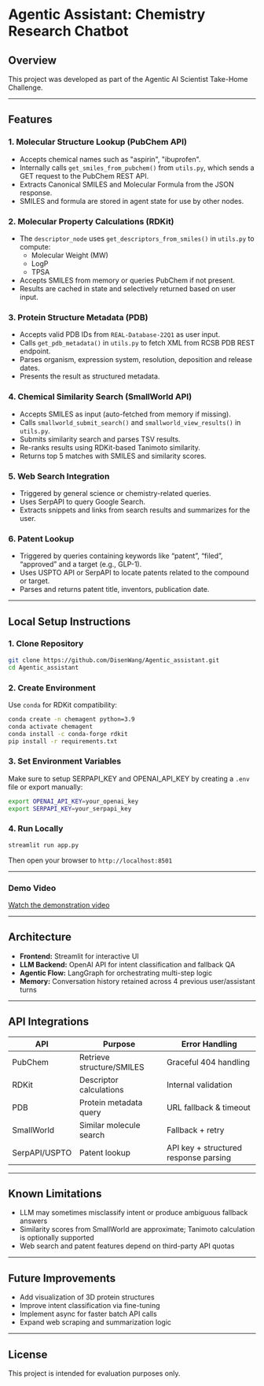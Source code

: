 # Agentic Assistant: Chemistry Research Chatbot

## Overview

This project was developed as part of the Agentic AI Scientist Take-Home Challenge.

---

## Features

### 1. **Molecular Structure Lookup (PubChem API)**
- Accepts chemical names such as "aspirin", "ibuprofen".
- Internally calls `get_smiles_from_pubchem()` from `utils.py`, which sends a GET request to the PubChem REST API.
- Extracts Canonical SMILES and Molecular Formula from the JSON response.
- SMILES and formula are stored in agent state for use by other nodes.

### 2. **Molecular Property Calculations (RDKit)**
- The `descriptor_node` uses `get_descriptors_from_smiles()` in `utils.py` to compute:
  - Molecular Weight (MW)
  - LogP
  - TPSA
- Accepts SMILES from memory or queries PubChem if not present.
- Results are cached in state and selectively returned based on user input.

### 3. **Protein Structure Metadata (PDB)**
- Accepts valid PDB IDs from `REAL-Database-22Q1` as user input.
- Calls `get_pdb_metadata()` in `utils.py` to fetch XML from RCSB PDB REST endpoint.
- Parses organism, expression system, resolution, deposition and release dates.
- Presents the result as structured metadata.

### 4. **Chemical Similarity Search (SmallWorld API)**
- Accepts SMILES as input (auto-fetched from memory if missing).
- Calls `smallworld_submit_search()` and `smallworld_view_results()` in `utils.py`.
- Submits similarity search and parses TSV results.
- Re-ranks results using RDKit-based Tanimoto similarity.
- Returns top 5 matches with SMILES and similarity scores.

### 5. **Web Search Integration**
- Triggered by general science or chemistry-related queries.
- Uses SerpAPI to query Google Search.
- Extracts snippets and links from search results and summarizes for the user.

### 6. **Patent Lookup**
- Triggered by queries containing keywords like “patent”, “filed”, “approved” and a target (e.g., GLP-1).
- Uses USPTO API or SerpAPI to locate patents related to the compound or target.
- Parses and returns patent title, inventors, publication date.

---

## Local Setup Instructions

### 1. Clone Repository
```bash
git clone https://github.com/DisenWang/Agentic_assistant.git
cd Agentic_assistant
```

### 2. Create Environment
Use `conda` for RDKit compatibility:
```bash
conda create -n chemagent python=3.9
conda activate chemagent
conda install -c conda-forge rdkit
pip install -r requirements.txt
```

### 3. Set Environment Variables
Make sure to setup SERPAPI_KEY and OPENAI_API_KEY by creating a `.env` file or export manually:
```bash
export OPENAI_API_KEY=your_openai_key
export SERPAPI_KEY=your_serpapi_key
```

### 4. Run Locally
```bash
streamlit run app.py
```
Then open your browser to `http://localhost:8501`

---

### Demo Video  
[Watch the demonstration video](https://youtu.be/rNmm7dYg5FY)

---

## Architecture

- **Frontend:** Streamlit for interactive UI
- **LLM Backend:** OpenAI API for intent classification and fallback QA
- **Agentic Flow:** LangGraph for orchestrating multi-step logic
- **Memory:** Conversation history retained across 4 previous user/assistant turns

---

## API Integrations

| API         | Purpose                                 | Error Handling        |
|-------------|-----------------------------------------|------------------------|
| PubChem     | Retrieve structure/SMILES               | Graceful 404 handling  |
| RDKit       | Descriptor calculations                 | Internal validation    |
| PDB         | Protein metadata query                  | URL fallback & timeout |
| SmallWorld  | Similar molecule search                 | Fallback + retry       |
| SerpAPI/USPTO | Patent lookup                         | API key + structured response parsing |


---

## Known Limitations

- LLM may sometimes misclassify intent or produce ambiguous fallback answers
- Similarity scores from SmallWorld are approximate; Tanimoto calculation is optionally supported
- Web search and patent features depend on third-party API quotas

---

## Future Improvements

- Add visualization of 3D protein structures
- Improve intent classification via fine-tuning
- Implement async for faster batch API calls
- Expand web scraping and summarization logic

---

## License

This project is intended for evaluation purposes only.